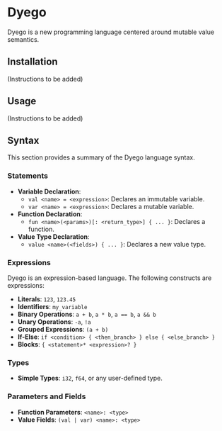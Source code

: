 # Dyego

Dyego is a new programming language centered around mutable value semantics.

## Installation

(Instructions to be added)

## Usage

(Instructions to be added)

## Syntax

This section provides a summary of the Dyego language syntax.

### Statements

-   **Variable Declaration**:
    -   `val <name> = <expression>`: Declares an immutable variable.
    -   `var <name> = <expression>`: Declares a mutable variable.
-   **Function Declaration**:
    -   `fun <name>(<params>)[: <return_type>] { ... }`: Declares a function.
-   **Value Type Declaration**:
    -   `value <name>(<fields>) { ... }`: Declares a new value type.

### Expressions

Dyego is an expression-based language. The following constructs are expressions:

-   **Literals**: `123`, `123.45`
-   **Identifiers**: `my_variable`
-   **Binary Operations**: `a + b`, `a * b`, `a == b`, `a && b`
-   **Unary Operations**: `-a`, `!a`
-   **Grouped Expressions**: `(a + b)`
-   **If-Else**: `if <condition> { <then_branch> } else { <else_branch> }`
-   **Blocks**: `{ <statement>* <expression>? }`

### Types

-   **Simple Types**: `i32`, `f64`, or any user-defined type.

### Parameters and Fields

-   **Function Parameters**: `<name>: <type>`
-   **Value Fields**: `(val | var) <name>: <type>`
